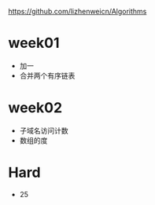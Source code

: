 https://github.com/lizhenweicn/Algorithms

# week01

- 加一
- 合并两个有序链表

# week02

- 子域名访问计数
- 数组的度

# Hard

- 25